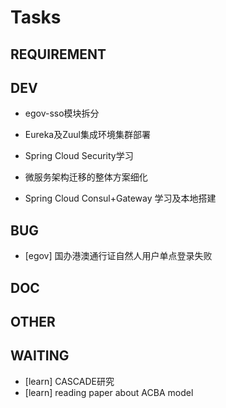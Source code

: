 # Tasks

## REQUIREMENT

## DEV

- egov-sso模块拆分
- Eureka及Zuul集成环境集群部署

- Spring Cloud Security学习
- 微服务架构迁移的整体方案细化
- Spring Cloud Consul+Gateway 学习及本地搭建

## BUG

- [egov] 国办港澳通行证自然人用户单点登录失败

## DOC

## OTHER

## WAITING

- [learn] CASCADE研究
- [learn] reading paper about ACBA model
